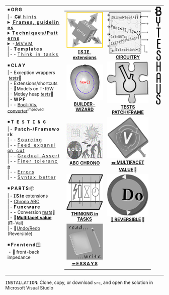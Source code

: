 <table><tr valign="top"><td>
<!--      O R G    --!>
◾ <b>O&thinsp;R&thinsp;G</b><br />
|&thinsp;- <a title="&nbsp;&lArr;read-write article" href="https://github.com/BYTESHAUS/read-write/blob/main/README+/.net/README+/cs-hints.md">&thinsp;<b>C#</b>&nbsp;&nbsp;h&thinsp;i&thinsp;n&thinsp;t&thinsp;s&thinsp;</a><br />
            <!-- F R A M E S  /  R U L E S --!>
<details><summary><ins>&thinsp;<b>F&thinsp;r&thinsp;a&thinsp;m&thinsp;e&thinsp;s</ins>&thinsp;,<ins>&nbsp;&nbsp;g&thinsp;u&thinsp;i&thinsp;d&thinsp;e&thinsp;l&thinsp;i&thinsp;n&thinsp;e&thinsp;s</b>&thinsp;</ins></summary>
|&thinsp;-&thinsp;-&nbsp;📖&thinsp;<a href="../README+/frames"><i>&thinsp;I&thinsp;n&thinsp;t&thinsp;r&thinsp;o&thinsp;</i></a><br />
|&thinsp;-&thinsp;- <a href="../README+/frames/README+/reinforced_inheretance.md"> R&thinsp;e&thinsp;i&thinsp;n&thinsp;f&thinsp;o&thinsp;r&thinsp;c&thinsp;e&thinsp;d&thinsp;&nbsp;&nbsp;&nbsp;i&thinsp;n&thinsp;h&thinsp;e&thinsp;r&thinsp;i&thinsp;t&thinsp;a&thinsp;n&thinsp;c&thinsp;e&thinsp;</a><br />
|&thinsp;-&thinsp;- <a href="../README+/frames/README+/calls_on_null.md">C&thinsp;a&thinsp;l&thinsp;l&thinsp;s&nbsp;&nbsp;&nbsp;o&thinsp;n&nbsp;&nbsp;&nbsp;n&thinsp;u&thinsp;l&thinsp;l</a><br />            
</details>
            <!-- TECHNIQUE / PATTERN --!>
<details><summary><ins><b>T&thinsp;e&thinsp;c&thinsp;h&thinsp;n&thinsp;i&thinsp;q&thinsp;u&thinsp;e&thinsp;s&thinsp;/&thinsp;P&thinsp;a&thinsp;t&thinsp;t&thinsp;e&thinsp;r&thinsp;n&thinsp;s</b></ins>
&nbsp; &nbsp; &nbsp; &nbsp; </summary>
|&thinsp;-&thinsp;- <a href="/README+/techniques/README+/polymorphism+/README.md">P&thinsp;o&thinsp;l&thinsp;y&thinsp;m&thinsp;o&thinsp;r&thinsp;p&thinsp;h&thinsp;i&thinsp;s&thinsp;m&thinsp;<sup>➕</sup></a><br />
|&thinsp;-&thinsp;- <a href="/README+/techniques/README+/lurk_init.md">"L&thinsp;u&thinsp;r&thinsp;k&thinsp;i&thinsp;n&thinsp;g"&nbsp;&nbsp;&nbsp;i&thinsp;n&thinsp;i&thinsp;t</a><br />
|&thinsp;-&thinsp;- <a href="/README+/techniques/README+/builders/README.md"><b>B&thinsp;u&thinsp;i&thinsp;l&thinsp;d&thinsp;e&thinsp;r&thinsp;s</b></a>🏗️<br />
|&thinsp;-&thinsp;-&thinsp;-&thinsp;-&nbsp;<a href="../src/TuttiFrutti/WizConstr/README.md">Wizard blocks</a><br />
|&thinsp;-&thinsp;- <a href="/README+/techniques/README+/circuitry/README.md"><b>C<samp>&thinsp;I&thinsp;R&thinsp;C&thinsp;U&thinsp;I&thinsp;T&thinsp;R&thinsp;Y</samp></b></a>
</details>
            <!-- M V V M  --!>
<details><summary>-<ins>&thinsp;M&thinsp;V&thinsp;V&thinsp;M&thinsp;</ins></summary>
|&thinsp;-&thinsp;- <a href="../README+/decisions/README+/mvvm/mvvm-notification_orchestration.md">Notification orchestration</a><br />
|&thinsp;-&thinsp;- <a href="../README+/decisions/README+/mvvm/mvvm-vmodel_cohesion.md">Model-ViewModel cohesion</a><br />
</details>
|&thinsp;- <b>T&thinsp;e&thinsp;m&thinsp;p&thinsp;l&thinsp;a&thinsp;t&thinsp;e&thinsp;s</b><br />
|&thinsp;-&thinsp;- <a href="../README+/decisions/README+/think_in_tasks/README.md">T&thinsp;h&thinsp;i&thinsp;n&thinsp;k&nbsp;&nbsp; i&thinsp;n &nbsp;&nbsp;t&thinsp;a&thinsp;s&thinsp;k&thinsp;s&thinsp;</a><br />
<br /><!--      C L A Y    --!>
◾ <b>C&thinsp;L&thinsp;A&thinsp;Y</b><br />
|&thinsp;- Exception wrappers &nbsp;<a href="../src/TuttiFrutti/ExtensionsTests/Exceptions"><i>tests</i></a>🧪<br />
|&thinsp;- Extensions/shortcuts<br />
|&thinsp;- 🚧Models on T-R/W<br />
|&thinsp;- Motley heap <a href="../src/TuttiFrutti/AbcStructTests/Heaps"><i>tests</i></a>🧪<br />
|&thinsp;- <b>W&thinsp;P&thinsp;F</b><br />
|&thinsp;-&thinsp;- <a href="../src/TuttiFrutti/WinClay/Converters/bool2viz_improved.md">Bool-Vis. converter</a><sup>improved</sup><br />
<br /><!--               T E S T I N G   --!>
◾ <b>T<samp>&thinsp;E&thinsp;S&thinsp;T&thinsp;I&thinsp;N&thinsp;G</samp></b><br />
|&thinsp;- &thinsp;<b>P&thinsp;a&thinsp;t&thinsp;c&thinsp;h-/&thinsp;F&thinsp;r&thinsp;a&thinsp;m&thinsp;e&thinsp;w&thinsp;o&thinsp;r&thinsp;k</b><br />
|&thinsp;-&thinsp;- <a href="../README+/tests/README+/prog_tests-sources.md">S&thinsp;o&thinsp;u&thinsp;r&thinsp;c&thinsp;i&thinsp;n&thinsp;g</a><br />
|&thinsp;-&thinsp;- <a href="../README+/tests/README+/prog_tests-cut_feeds.md">F&thinsp;e&thinsp;e&thinsp;d&nbsp;&nbsp;&nbsp;e&thinsp;x&thinsp;p&thinsp;a&thinsp;n&thinsp;s&thinsp;i&thinsp;on&nbsp;&nbsp;&nbsp;c&thinsp;u&thinsp;t</a><br />
|&thinsp;-&thinsp;- <a href="../README+/tests/README+/tests-gradual_assert.md">G&thinsp;r&thinsp;a&thinsp;d&thinsp;u&thinsp;a&thinsp;l&nbsp;&nbsp;&nbsp;A&thinsp;s&thinsp;s&thinsp;e&thinsp;r&thinsp;t</a><br />
|&thinsp;-&thinsp;- <a href="../README+/tests/README+/tests-value_tolerance.md">F&thinsp;i&thinsp;n&thinsp;e&thinsp;r&nbsp;&nbsp;&nbsp;t&thinsp;o&thinsp;l&thinsp;e&thinsp;r&thinsp;a&thinsp;n&thinsp;c&thinsp;e</a><br />
|&thinsp;-&thinsp;- <a href="../README+/tests/README+/prog_tests-errors.md">E&thinsp;r&thinsp;r&thinsp;o&thinsp;r&thinsp;s</a><br />
|&thinsp;-&thinsp;- <a href="../README+/tests/README+/prog_tests-syntax.md">S&thinsp;y&thinsp;n&thinsp;t&thinsp;a&thinsp;x &nbsp; b&thinsp;e&thinsp;t&thinsp;t&thinsp;e&thinsp;r</a><br />
<br/><!--           P A R T S -->
◾ <b>P&thinsp;A&thinsp;R&thinsp;T&thinsp;S</b>&thinsp;📦<br />
|&thinsp;- <a href="../README+/parts/_ext/ISie/README.md"><b>Ɪ&thinsp;S&thinsp;i&thinsp;e</b></a> extensions<br />
|&thinsp;- <a href="../README+/parts/AbcChrono">Chrono ABC</a><br />
|&thinsp;- <b>F&thinsp;u&thinsp;n&thinsp;c&thinsp;w&thinsp;a&thinsp;r&thinsp;e</b><br />
|&thinsp;-&thinsp;- Conversion&nbsp;<a href="../src/TuttiFrutti/ExtensionsTests/Exceptions"><i>tests</i></a>🧪</br />
|&thinsp;- 🐝<a name="UVal" href="../README+/parts/MultifacetVal"><b>Multifacet value</b></a> (<b>Π</b>-Val)<br />
|&thinsp;- 🚧<a href="../README+/parts/Rvrs">Undo/Redo</a> (Reversible)<br />
<br/><!--           F R O N T E N D -->
◾ <b>F&thinsp;r&thinsp;o&thinsp;n&thinsp;t&thinsp;e&thinsp;n&thinsp;d</b>&thinsp;🪟<br />
 &thinsp;- 📝 front-back impedance
            
</td><td> 
  <table><tr align="center">
     <td>          <!--    I S i e     --!>
      <a href="../README+/parts/_ext/ISie/README.md"><img src="../README+/_rsc/img/_nav/tiles/ISie_highlight-200px.png" alt="&nbsp;&nbsp;⭐I&nbsp;S&thinsp;i&thinsp;e⭐&nbsp;&nbsp;&nbsp;"/>
      <br /><b>Ɪ&thinsp;S&thinsp;<samp>IE</samp>&nbsp;&thinsp;extensions</b></a>
     </td>
    <td>             <!--    C I R C U I T R Y     --!>
      <a href="../README+/techniques/README+/circuitry/README.md"><img src="../README+/_rsc/img/_nav/tiles/Circuitry_bw-200px.png" alt="&nbsp;Object-oriented Circuitry"/>
      <br /><b>CIRCUITRY</b></a>
     </td>
                                      </tr><tr></tr><tr align="center">
    <td>      <!--    B U I L D E R   W I Z A R D    B L O C K S     --!>
      <a href="../src/TuttiFrutti/WizConstr/README.md"><img src="../README+/_rsc/img/_nav/tiles/ConstrWiz-deco_bw-200px.png" alt="&nbsp;&nbsp;Wizard of Code Blocks" />
      <br /><b>BUILDER-WIZARD</b></a>
    </td>
    <td>             <!--   T E S T I N G     --!>
      <a href="../README+/tests/README.md"><img src="../README+/_rsc/img/_nav/tiles/TestPatch_bw-200px.png" alt="&nbsp;Test frameworks"/>
      <br /><b>TESTS PATCH/FRAME</b></a>
    </td>
                                        </tr><tr></tr><tr align="center">
    <td>             <!--    C H R O N O     --!>
      <a href="../README+/parts/AbcChrono/README.md"><img src="../README+/_rsc/img/_nav/tiles/Chrono_bw-200px.jpg" alt="&nbsp;Chronology lib"/>
      <br /><b>ABC CHRONO</b></a>
    </td>
    <td>             <!--     M U L T I F A C E T    --!>
      <a href="../README+/parts/MultifacetVal/README.md"><img src="../README+/_rsc/img/_nav/tiles/U-Val_bw-200px.png" alt="&nbsp;Multifacet value"/>
      <br /><b>✒️&thinsp;MULTIFACET VALUE<b></a>&thinsp;🐝
    </td>
</tr><tr></tr><tr align="center">
                    <td>      <!--    T A S K S   a s   M O D E L     --!>
      <a href="../README+/decisions/README+/think_in_tasks/README.md"><img src="../README+/_rsc/img/_nav/tiles/TaskAsModel_bw-200px.png" alt="&nbsp;&nbsp;Value as promise"/>
      <br /><b>THINKING in TASKS</b></a>
    </td>
 <td>                 <!--    U N D O     --!>
      <a href="../README+/parts/Rvrs/README.md"><img src="../README+/_rsc/img/_nav/tiles/UndoRedo_bw_200px.png" alt="&nbsp;Undo-Redo"/>
      <br /><b>🚧&thinsp;REVERSIBLE</b></a>&thinsp;🚧
    </td>
</tr><tr></tr><tr align="center">
    <td>                                                  <!--    R E A D - W R I T E     --!>
      <a href="https://github.com/BYTESHAUS/read-write/blob/main/README+/pencraft/README+/essays/README.md"><img src="../README+/_rsc/img/_nav/tiles/read-write_200px.jpg" alt="&nbsp;READ-WRITE repo" title="&nbsp;Collection in the read-write repository"/>
       <br />⬅️&thinsp;<b>E&thinsp;S&thinsp;S&thinsp;A&thinsp;Y&thinsp;S</b></a>
    </td>
  </tr></table>
</td>
 <td><picture><img alt="&nbsp;BYTESHAUS" src="https://github.com/BYTESHAUS/read-write/blob/main/README%2B/_rsc/_img/logo/byteshaus/vert/basic-v1000px.jpg" /></picture></td>     
</tr></table>

<samp>INSTALLATION</samp>: Clone, copy, or download `src`, and open the solution in Microsoft Visual Studio
